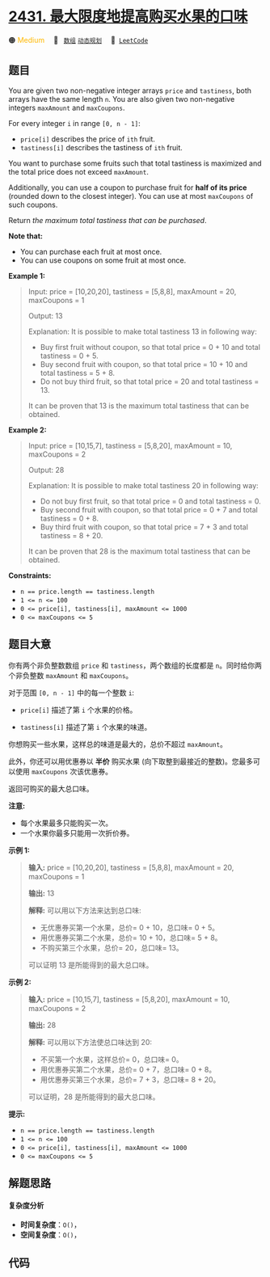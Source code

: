 # [2431. 最大限度地提高购买水果的口味](https://leetcode.com/problems/maximize-total-tastiness-of-purchased-fruits)

🟠 <font color=#ffb800>Medium</font>&emsp; 🔖&ensp; [`数组`](/tag/array.md) [`动态规划`](/tag/dynamic-programming.md)&emsp; 🔗&ensp;[`LeetCode`](https://leetcode.com/problems/maximize-total-tastiness-of-purchased-fruits)

## 题目

You are given two non-negative integer arrays `price` and `tastiness`, both
arrays have the same length `n`. You are also given two non-negative integers
`maxAmount` and `maxCoupons`.

For every integer `i` in range `[0, n - 1]`:

  * `price[i]` describes the price of `ith` fruit.
  * `tastiness[i]` describes the tastiness of `ith` fruit.

You want to purchase some fruits such that total tastiness is maximized and
the total price does not exceed `maxAmount`.

Additionally, you can use a coupon to purchase fruit for **half of its price**
(rounded down to the closest integer). You can use at most `maxCoupons` of
such coupons.

Return _the maximum total tastiness that can be purchased_.

**Note that:**

  * You can purchase each fruit at most once.
  * You can use coupons on some fruit at most once.



**Example 1:**

> Input: price = [10,20,20], tastiness = [5,8,8], maxAmount = 20, maxCoupons = 1
> 
> Output: 13
> 
> Explanation: It is possible to make total tastiness 13 in following way:
> - Buy first fruit without coupon, so that total price = 0 + 10 and total tastiness = 0 + 5.
> - Buy second fruit with coupon, so that total price = 10 + 10 and total tastiness = 5 + 8.
> - Do not buy third fruit, so that total price = 20 and total tastiness = 13.
> 
> It can be proven that 13 is the maximum total tastiness that can be obtained.

**Example 2:**

> Input: price = [10,15,7], tastiness = [5,8,20], maxAmount = 10, maxCoupons = 2
> 
> Output: 28
> 
> Explanation: It is possible to make total tastiness 20 in following way:
> - Do not buy first fruit, so that total price = 0 and total tastiness = 0.
> - Buy second fruit with coupon, so that total price = 0 + 7 and total tastiness = 0 + 8.
> - Buy third fruit with coupon, so that total price = 7 + 3 and total tastiness = 8 + 20.
> 
> It can be proven that 28 is the maximum total tastiness that can be obtained.

**Constraints:**

  * `n == price.length == tastiness.length`
  * `1 <= n <= 100`
  * `0 <= price[i], tastiness[i], maxAmount <= 1000`
  * `0 <= maxCoupons <= 5`


## 题目大意

你有两个非负整数数组 `price` 和 `tastiness`，两个数组的长度都是 `n`。同时给你两个非负整数 `maxAmount` 和
`maxCoupons`。

对于范围 `[0, n - 1]` 中的每一个整数 `i`:

  * `price[i]` 描述了第 `i` 个水果的价格。

  * `tastiness[i]` 描述了第 `i` 个水果的味道。

你想购买一些水果，这样总的味道是最大的，总价不超过 `maxAmount`。

此外，你还可以用优惠券以 **半价** 购买水果 (向下取整到最接近的整数)。您最多可以使用 `maxCoupons` 次该优惠券。

返回可购买的最大总口味。

**注意:**

  * 每个水果最多只能购买一次。
  * 一个水果你最多只能用一次折价券。



**示例 1:**

> 
> 
> 
> 
> 
> **输入:** price = [10,20,20], tastiness = [5,8,8], maxAmount = 20, maxCoupons = 1
> 
> **输出:** 13
> 
> **解释:** 可以用以下方法来达到总口味:
> - 无优惠券买第一个水果，总价= 0 + 10，总口味= 0 + 5。
> - 用优惠券买第二个水果，总价= 10 + 10，总口味= 5 + 8。
> - 不购买第三个水果，总价= 20，总口味= 13。
> 
> 可以证明 13 是所能得到的最大总口味。
> 
> 

**示例 2:**

> 
> 
> 
> 
> 
> **输入:** price = [10,15,7], tastiness = [5,8,20], maxAmount = 10, maxCoupons = 2
> 
> **输出:** 28
> 
> **解释:** 可以用以下方法使总口味达到 20:
> - 不买第一个水果，这样总价= 0，总口味= 0。
> - 用优惠券买第二个水果，总价= 0 + 7，总口味= 0 + 8。
> - 用优惠券买第三个水果，总价= 7 + 3，总口味= 8 + 20。
> 
> 可以证明，28 是所能得到的最大总口味。
> 
> 



**提示:**

  * `n == price.length == tastiness.length`
  * `1 <= n <= 100`
  * `0 <= price[i], tastiness[i], maxAmount <= 1000`
  * `0 <= maxCoupons <= 5`


## 解题思路

#### 复杂度分析

- **时间复杂度**：`O()`，
- **空间复杂度**：`O()`，

## 代码

```javascript

```